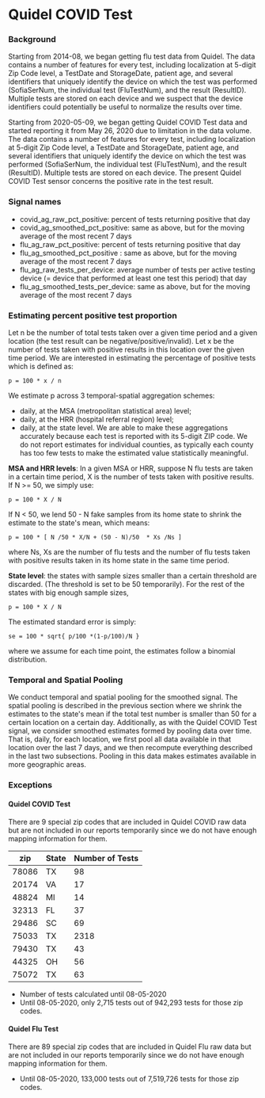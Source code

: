 # Quidel COVID Test

### Background
Starting from 2014-08, we began getting flu test data from Quidel. The data contains a number of features for every test, including localization at 5-digit Zip Code level, a TestDate and StorageDate, patient age, and several identifiers that uniquely identify the device on which the test was performed (SofiaSerNum, the individual test (FluTestNum), and the result (ResultID). Multiple tests are stored on each device and we suspect that the device identifiers could potentially be useful to normalize the results over time.

Starting from 2020-05-09, we began getting Quidel COVID Test data and started reporting it from May 26, 2020 due to limitation in the data volume. The data contains a number of features for every test, including localization at 5-digit Zip Code level, a TestDate and StorageDate, patient age, and several identifiers that uniquely identify the device on which the test was performed (SofiaSerNum, the individual test (FluTestNum), and the result (ResultID). Multiple tests are stored on each device. The present Quidel COVID Test sensor concerns the positive rate in the test result.

### Signal names
- covid_ag_raw_pct_positive: percent of tests returning positive that day
- covid_ag_smoothed_pct_positive: same as above, but for the moving average of the most recent 7 days
- flu_ag_raw_pct_positive: percent of tests returning positive that day
- flu_ag_smoothed_pct_positive : same as above, but for the moving average of the most recent 7 days
- flu_ag_raw_tests_per_device: average number of tests per active testing device (= device that performed at least one test this period) that day
- flu_ag_smoothed_tests_per_device: same as above, but for the moving average of the most recent 7 days

### Estimating percent positive test proportion
Let n be the number of total tests taken over a given time period and a given location (the test result can be negative/positive/invalid). Let x be the number of tests taken with positive results in this location over the given time period. We are interested in estimating the percentage of positive tests which is defined as:
```
p = 100 * x / n 
```
We estimate p across 3 temporal-spatial aggregation schemes:
- daily, at the MSA (metropolitan statistical area) level;
- daily, at the HRR (hospital referral region) level;
- daily, at the state level.
We are able to make these aggregations accurately because each test is reported with its 5-digit ZIP code. We do not report estimates for individual counties, as typically each county has too few tests to make the estimated value statistically meaningful.

**MSA and HRR levels**: In a given MSA or HRR, suppose N flu tests are taken in a certain time period, X is the number of tests taken with positive results. If N >= 50, we simply use:
```
p = 100 * X / N 
```
If N < 50, we lend 50 - N  fake samples from its home state to shrink the estimate to the state's mean, which means:
```
p = 100 * [ N /50 * X/N + (50 - N)/50  * Xs /Ns ] 
```
where Ns, Xs are the number of flu tests and the number of flu tests taken with positive results taken in its home state in the same time period.

**State level**:  the states with sample sizes smaller than a certain threshold are discarded. (The threshold is set to be 50 temporarily). For the rest of the states with big enough sample sizes,
```
p = 100 * X / N
```

The estimated standard error is simply:
```
se = 100 * sqrt{ p/100 *(1-p/100)/N } 
```
where we assume for each time point, the estimates follow a binomial distribution.


### Temporal and Spatial Pooling
We conduct temporal and spatial pooling for the smoothed signal. The spatial pooling is described in the previous section where we shrink the estimates to the state's mean if the total test number is smaller than 50 for a certain location on a certain day. Additionally, as with the Quidel COVID Test signal, we consider smoothed estimates formed by pooling data over time. That is, daily, for each location, we first pool all data available in that location over the last 7 days, and we then recompute everything described in the last two subsections. Pooling in this data makes estimates available in more geographic areas.

### Exceptions
#### Quidel COVID Test
There are 9 special zip codes that are included in Quidel COVID raw data but are not included in our reports temporarily since we do not have enough mapping information for them. 

|zip       |State| Number of Tests|
|---|-------|------|
|78086    |TX|98|
|20174    | VA|17|
|48824    |MI|14|
|32313     |FL|37|
|29486    |SC|69|
|75033    |TX|2318|
|79430    |TX|43|
|44325 |OH|56|
|75072    |TX|63|

* Number of tests calculated until 08-05-2020
* Until 08-05-2020, only 2,715 tests out of 942,293 tests for those zip codes. 

#### Quidel Flu Test
There are 89 special zip codes that are included in Quidel Flu raw data but are not included in our reports temporarily since we do not have enough mapping information for them. 
* Until 08-05-2020, 133,000 tests out of 7,519,726 tests for those zip codes. 
